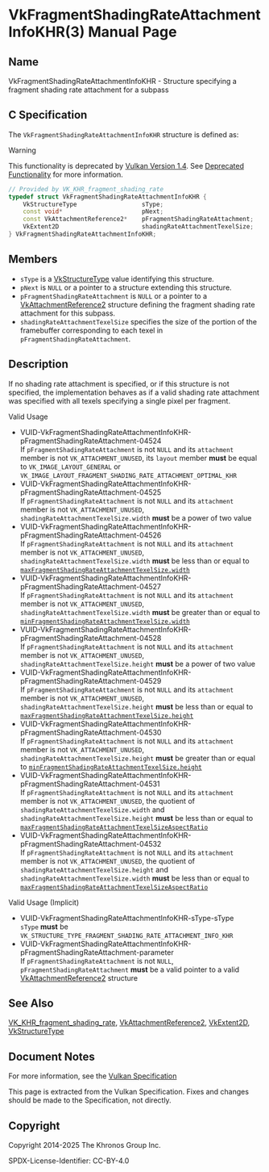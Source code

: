 # VkFragmentShadingRateAttachmentInfoKHR(3) Manual Page

## Name

VkFragmentShadingRateAttachmentInfoKHR - Structure specifying a fragment shading rate attachment for a subpass



## [](#_c_specification)C Specification

The `VkFragmentShadingRateAttachmentInfoKHR` structure is defined as:

Warning

This functionality is deprecated by [Vulkan Version 1.4](#versions-1.4). See [Deprecated Functionality](#deprecation-dynamicrendering) for more information.

```c++
// Provided by VK_KHR_fragment_shading_rate
typedef struct VkFragmentShadingRateAttachmentInfoKHR {
    VkStructureType                  sType;
    const void*                      pNext;
    const VkAttachmentReference2*    pFragmentShadingRateAttachment;
    VkExtent2D                       shadingRateAttachmentTexelSize;
} VkFragmentShadingRateAttachmentInfoKHR;
```

## [](#_members)Members

- `sType` is a [VkStructureType](https://registry.khronos.org/vulkan/specs/latest/man/html/VkStructureType.html) value identifying this structure.
- `pNext` is `NULL` or a pointer to a structure extending this structure.
- `pFragmentShadingRateAttachment` is `NULL` or a pointer to a [VkAttachmentReference2](https://registry.khronos.org/vulkan/specs/latest/man/html/VkAttachmentReference2.html) structure defining the fragment shading rate attachment for this subpass.
- `shadingRateAttachmentTexelSize` specifies the size of the portion of the framebuffer corresponding to each texel in `pFragmentShadingRateAttachment`.

## [](#_description)Description

If no shading rate attachment is specified, or if this structure is not specified, the implementation behaves as if a valid shading rate attachment was specified with all texels specifying a single pixel per fragment.

Valid Usage

- [](#VUID-VkFragmentShadingRateAttachmentInfoKHR-pFragmentShadingRateAttachment-04524)VUID-VkFragmentShadingRateAttachmentInfoKHR-pFragmentShadingRateAttachment-04524  
  If `pFragmentShadingRateAttachment` is not `NULL` and its `attachment` member is not `VK_ATTACHMENT_UNUSED`, its `layout` member **must** be equal to `VK_IMAGE_LAYOUT_GENERAL` or `VK_IMAGE_LAYOUT_FRAGMENT_SHADING_RATE_ATTACHMENT_OPTIMAL_KHR`
- [](#VUID-VkFragmentShadingRateAttachmentInfoKHR-pFragmentShadingRateAttachment-04525)VUID-VkFragmentShadingRateAttachmentInfoKHR-pFragmentShadingRateAttachment-04525  
  If `pFragmentShadingRateAttachment` is not `NULL` and its `attachment` member is not `VK_ATTACHMENT_UNUSED`, `shadingRateAttachmentTexelSize.width` **must** be a power of two value
- [](#VUID-VkFragmentShadingRateAttachmentInfoKHR-pFragmentShadingRateAttachment-04526)VUID-VkFragmentShadingRateAttachmentInfoKHR-pFragmentShadingRateAttachment-04526  
  If `pFragmentShadingRateAttachment` is not `NULL` and its `attachment` member is not `VK_ATTACHMENT_UNUSED`, `shadingRateAttachmentTexelSize.width` **must** be less than or equal to [`maxFragmentShadingRateAttachmentTexelSize.width`](https://registry.khronos.org/vulkan/specs/latest/html/vkspec.html#limits-maxFragmentShadingRateAttachmentTexelSize)
- [](#VUID-VkFragmentShadingRateAttachmentInfoKHR-pFragmentShadingRateAttachment-04527)VUID-VkFragmentShadingRateAttachmentInfoKHR-pFragmentShadingRateAttachment-04527  
  If `pFragmentShadingRateAttachment` is not `NULL` and its `attachment` member is not `VK_ATTACHMENT_UNUSED`, `shadingRateAttachmentTexelSize.width` **must** be greater than or equal to [`minFragmentShadingRateAttachmentTexelSize.width`](https://registry.khronos.org/vulkan/specs/latest/html/vkspec.html#limits-minFragmentShadingRateAttachmentTexelSize)
- [](#VUID-VkFragmentShadingRateAttachmentInfoKHR-pFragmentShadingRateAttachment-04528)VUID-VkFragmentShadingRateAttachmentInfoKHR-pFragmentShadingRateAttachment-04528  
  If `pFragmentShadingRateAttachment` is not `NULL` and its `attachment` member is not `VK_ATTACHMENT_UNUSED`, `shadingRateAttachmentTexelSize.height` **must** be a power of two value
- [](#VUID-VkFragmentShadingRateAttachmentInfoKHR-pFragmentShadingRateAttachment-04529)VUID-VkFragmentShadingRateAttachmentInfoKHR-pFragmentShadingRateAttachment-04529  
  If `pFragmentShadingRateAttachment` is not `NULL` and its `attachment` member is not `VK_ATTACHMENT_UNUSED`, `shadingRateAttachmentTexelSize.height` **must** be less than or equal to [`maxFragmentShadingRateAttachmentTexelSize.height`](https://registry.khronos.org/vulkan/specs/latest/html/vkspec.html#limits-maxFragmentShadingRateAttachmentTexelSize)
- [](#VUID-VkFragmentShadingRateAttachmentInfoKHR-pFragmentShadingRateAttachment-04530)VUID-VkFragmentShadingRateAttachmentInfoKHR-pFragmentShadingRateAttachment-04530  
  If `pFragmentShadingRateAttachment` is not `NULL` and its `attachment` member is not `VK_ATTACHMENT_UNUSED`, `shadingRateAttachmentTexelSize.height` **must** be greater than or equal to [`minFragmentShadingRateAttachmentTexelSize.height`](https://registry.khronos.org/vulkan/specs/latest/html/vkspec.html#limits-minFragmentShadingRateAttachmentTexelSize)
- [](#VUID-VkFragmentShadingRateAttachmentInfoKHR-pFragmentShadingRateAttachment-04531)VUID-VkFragmentShadingRateAttachmentInfoKHR-pFragmentShadingRateAttachment-04531  
  If `pFragmentShadingRateAttachment` is not `NULL` and its `attachment` member is not `VK_ATTACHMENT_UNUSED`, the quotient of `shadingRateAttachmentTexelSize.width` and `shadingRateAttachmentTexelSize.height` **must** be less than or equal to [`maxFragmentShadingRateAttachmentTexelSizeAspectRatio`](https://registry.khronos.org/vulkan/specs/latest/html/vkspec.html#limits-maxFragmentShadingRateAttachmentTexelSizeAspectRatio)
- [](#VUID-VkFragmentShadingRateAttachmentInfoKHR-pFragmentShadingRateAttachment-04532)VUID-VkFragmentShadingRateAttachmentInfoKHR-pFragmentShadingRateAttachment-04532  
  If `pFragmentShadingRateAttachment` is not `NULL` and its `attachment` member is not `VK_ATTACHMENT_UNUSED`, the quotient of `shadingRateAttachmentTexelSize.height` and `shadingRateAttachmentTexelSize.width` **must** be less than or equal to [`maxFragmentShadingRateAttachmentTexelSizeAspectRatio`](https://registry.khronos.org/vulkan/specs/latest/html/vkspec.html#limits-maxFragmentShadingRateAttachmentTexelSizeAspectRatio)

Valid Usage (Implicit)

- [](#VUID-VkFragmentShadingRateAttachmentInfoKHR-sType-sType)VUID-VkFragmentShadingRateAttachmentInfoKHR-sType-sType  
  `sType` **must** be `VK_STRUCTURE_TYPE_FRAGMENT_SHADING_RATE_ATTACHMENT_INFO_KHR`
- [](#VUID-VkFragmentShadingRateAttachmentInfoKHR-pFragmentShadingRateAttachment-parameter)VUID-VkFragmentShadingRateAttachmentInfoKHR-pFragmentShadingRateAttachment-parameter  
  If `pFragmentShadingRateAttachment` is not `NULL`, `pFragmentShadingRateAttachment` **must** be a valid pointer to a valid [VkAttachmentReference2](https://registry.khronos.org/vulkan/specs/latest/man/html/VkAttachmentReference2.html) structure

## [](#_see_also)See Also

[VK\_KHR\_fragment\_shading\_rate](https://registry.khronos.org/vulkan/specs/latest/man/html/VK_KHR_fragment_shading_rate.html), [VkAttachmentReference2](https://registry.khronos.org/vulkan/specs/latest/man/html/VkAttachmentReference2.html), [VkExtent2D](https://registry.khronos.org/vulkan/specs/latest/man/html/VkExtent2D.html), [VkStructureType](https://registry.khronos.org/vulkan/specs/latest/man/html/VkStructureType.html)

## [](#_document_notes)Document Notes

For more information, see the [Vulkan Specification](https://registry.khronos.org/vulkan/specs/latest/html/vkspec.html#VkFragmentShadingRateAttachmentInfoKHR)

This page is extracted from the Vulkan Specification. Fixes and changes should be made to the Specification, not directly.

## [](#_copyright)Copyright

Copyright 2014-2025 The Khronos Group Inc.

SPDX-License-Identifier: CC-BY-4.0